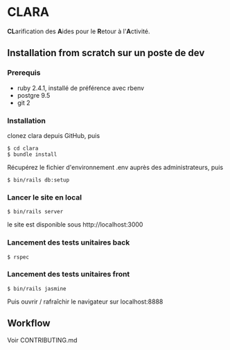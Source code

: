 # CLARA

**CL**arification des **A**ides pour le **R**etour à l'**A**ctivité.

## Installation from scratch sur un poste de dev

### Prerequis

 - ruby 2.4.1, installé de préférence avec rbenv
 - postgre 9.5
 - git 2

### Installation

clonez clara depuis GitHub, puis

```
$ cd clara
$ bundle install
```

Récupérez le fichier d'environnement .env  auprès des administrateurs, puis

```
$ bin/rails db:setup
```

### Lancer le site en local
```
$ bin/rails server
```
le site est disponible sous http://localhost:3000



### Lancement des tests unitaires back

```
$ rspec
```

### Lancement des tests unitaires front

```
$ bin/rails jasmine
```

Puis ouvrir / rafraîchir le navigateur sur localhost:8888


## Workflow

Voir CONTRIBUTING.md
